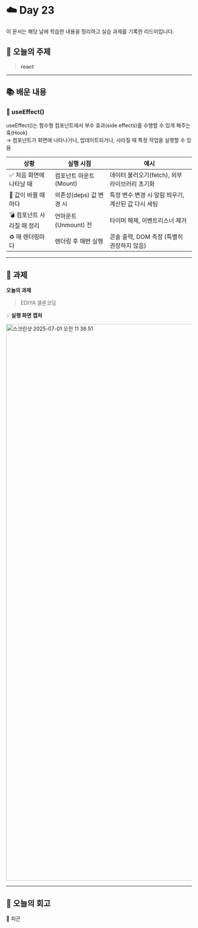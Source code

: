 # ☁️ Day 23
이 문서는 해당 날에 학습한 내용을 정리하고 실습 과제를 기록한 리드미입니다.

## 🔖 오늘의 주제
> **react**

---

## 📚 배운 내용
### 🔄 useEffect()
useEffect()는 함수형 컴포넌트에서 부수 효과(side effects)를 수행할 수 있게 해주는 훅(Hook)        
→ 컴포넌트가 화면에 나타나거나, 업데이트되거나, 사라질 때 특정 작업을 실행할 수 있음

| 상황               | 실행 시점            | 예시                             |
| ---------------- | ---------------- | ------------------------------ |
| ✅ 처음 화면에 나타날 때   | 컴포넌트 마운트 (Mount) | 데이터 불러오기(fetch), 외부 라이브러리 초기화  |
| 🔄 값이 바뀔 때마다     | 의존성(deps) 값 변경 시 | 특정 변수 변경 시 알림 띄우기, 계산된 값 다시 세팅 |
| 💣 컴포넌트 사라질 때 정리 | 언마운트(Unmount) 전  | 타이머 해제, 이벤트리스너 제거              |
| ♻️ 매 렌더링마다       | 렌더링 후 매번 실행      | 콘솔 출력, DOM 측정 (특별히 권장하지 않음)    |



---

## 📝 과제

**오늘의 과제**
> EDIYA 클론코딩

💡 **실행 화면 캡처**

<img width="1506" alt="스크린샷 2025-07-01 오전 11 36 51" src="https://github.com/user-attachments/assets/27b1e4b4-b1d4-46bd-92e6-242460ffe489" />

---

## 💭 오늘의 회고
🥲 피곤
